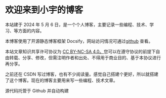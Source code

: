 <!-- 关于页面 -->
# 欢迎来到小宇的博客
本站建于 2024 年 5 月 6 日，是一个个人博客，主要记录一些编程、技术、学习、等方面的内容。

本博客使用了开源静态博客框架 Docsify，网站访问情况可通过<a href="https://fanchens.github.io/doc.io/#/" target="_blank">github</a>  查看。

本站文章知识共享许可协议为 
<a href="https://creativecommons.org/licenses/by-nc-sa/4.0/deed.zh-hans" target="_blank">CC BY-NC-SA 4.0。</a>您可以在遵守协议的前提下自由转载、分享、修改，但需注明作者和出处、不得用于商业目的、基于本协议进行再分享。

之前还在 CSDN 写过博客，也有不少阅读量。感觉自己搭建个更好，所以就搭建了这个博客。现在的博客主要用来写一些编程、技术文章。

源代码托管于 Github 并自动构建